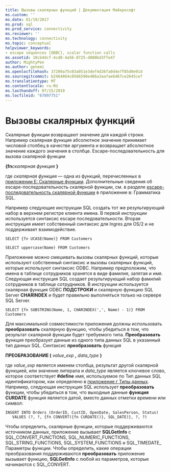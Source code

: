 ```yaml
---
title: Вызовы скалярных функций | Документация Майкрософт
ms.custom: ''
ms.date: 01/19/2017
ms.prod: sql
ms.prod_service: connectivity
ms.reviewer: ''
ms.technology: connectivity
ms.topic: conceptual
helpviewer_keywords:
- escape sequences [ODBC], scalar function calls
ms.assetid: 10cb4dcf-4cd8-4a56-8725-d080bd3ffe47
author: MightyPen
ms.author: genemi
ms.openlocfilehash: 37209a75c03a051e3def4d26fa0d4e7f85d0e91d
ms.sourcegitcommit: b2464064c0566590e486a3aafae6d67ce2645cef
ms.translationtype: MT
ms.contentlocale: ru-RU
ms.lasthandoff: 07/15/2019
ms.locfileid: "67897751"
---
```

# <a name="scalar-function-calls"></a>Вызовы скалярных функций
Скалярные функции возвращают значение для каждой строки. Например скалярная функция абсолютное значение принимает числовой столбец в качестве аргумента и возвращает абсолютное значение каждого значения в столбце. Escape-последовательность для вызова скалярной функции  
  
 **{fn**_скалярная функция_ **}**  
  
 где *скалярная функция* — одна из функций, перечисленных в [приложении E: Скалярные функции](../../../odbc/reference/appendixes/appendix-e-scalar-functions.md). Дополнительные сведения об escape-последовательность скалярной функции, см. в разделе [escape-последовательность скалярной функции](../../../odbc/reference/appendixes/scalar-function-escape-sequence.md) в приложение в: Грамматика SQL.  
  
 Например следующие инструкции SQL создать тот же результирующий набор в верхнем регистре клиента имена. В первой инструкции используется синтаксис escape последовательности. Вторая инструкция имеет собственный синтаксис для Ingres для OS/2 и не поддерживает взаимодействие.  
  
```  
SELECT {fn UCASE(Name)} FROM Customers  
  
SELECT uppercase(Name) FROM Customers  
```  
  
 Приложение можно смешивать вызовы скалярных функций, которые используют собственный синтаксис и вызовы скалярных функций, которые используют синтаксис ODBC. Например предположим, что имена в таблице сотрудников хранятся в виде фамилия, запятая и имя. Следующая инструкция SQL создает результирующий набор фамилий сотрудников в таблице сотрудников. В инструкции используется скалярная функция ODBC **ПОДСТРОКИ** и скалярную функцию SQL Server **CHARINDEX** и будет правильно выполняться только на сервере SQL Server.  
  
```  
SELECT {fn SUBSTRING(Name, 1, CHARINDEX(',', Name) - 1)} FROM Customers  
```  
  
 Для максимальной совместимости приложения должны использовать **преобразовать** скалярную функцию, чтобы убедиться в том, что результат скалярной функции будет требуемого типа. **Преобразовать** функция преобразует данные из одного типа данных SQL в указанный тип данных SQL. Синтаксис **преобразовать** функция  
  
 **ПРЕОБРАЗОВАНИЕ (** _value_exp_ **,** _data_type_ **)**  
  
 где *value_exp* является именем столбца, результат другой скалярной функцией, или значение литерала и *data_type* является ключевое слово, которое соответствует **#define** имя, используемое по Тип данных SQL идентификатором, как определено в [приложение г Типы данных](../../../odbc/reference/appendixes/appendix-d-data-types.md). Например, следующая инструкция SQL использует **преобразовать** функции, чтобы убедиться в том, что выходные данные **функция CURDATE** функция является датой, вместо данных отметки времени или символ:  
  
```  
INSERT INTO Orders (OrderID, CustID, OpenDate, SalesPerson, Status)  
   VALUES (?, ?, {fn CONVERT({fn CURDATE()}, SQL_DATE)}, ?, ?)  
```  
  
 Чтобы определить, скалярные функции, которые поддерживаются источником данных, приложение вызывает **SQLGetInfo** с SQL_CONVERT_FUNCTIONS, SQL_NUMERIC_FUNCTIONS, SQL_STRING_FUNCTIONS, SQL_SYSTEM_FUNCTIONS и SQL_TIMEDATE_ Параметры функции. Чтобы определить, какие операции преобразования поддерживаются **преобразовать** приложение вызывает функцию, **SQLGetInfo** с любой из параметров, которые начинаются с SQL_CONVERT.
